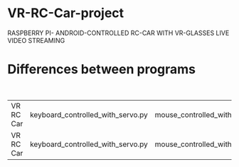 # VR-RC-Car-project
RASPBERRY PI- ANDROID-CONTROLLED RC-CAR WITH VR-GLASSES LIVE VIDEO STREAMING


# Differences between programs

<table width="600px">
  <tr>
    <td>VR RC Car</td>
    <td>keyboard_controlled_with_servo.py</td>
    <td>mouse_controlled_with_serv<small>.py</small></td>
    <td>VRCarcontrol.py</td>
  </tr>
  <tr>    
    <td>VR RC Car</td>    
    <td>keyboard_controlled_with_servo.py</td>    
    <td>mouse_controlled_with_serv<small>.py</small></td>    
    <td>VRCarcontrol.py</td>  
  </tr>
</table
